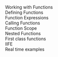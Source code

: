 Working with Functions																								
	Defining Functions																								
	Function Expressions																								
	Calling Functions																								
	Function Scope																								
	Nested Functions																								
	First class functions																								
	IIFE																								
	Real time examples	